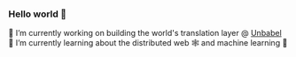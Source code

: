 ### Hello world 👋

🔭 I’m currently working on building the world's translation layer @ [Unbabel](https://unbabel.com)
🌱 I’m currently learning about the distributed web 🕸 and machine learning 🤖
